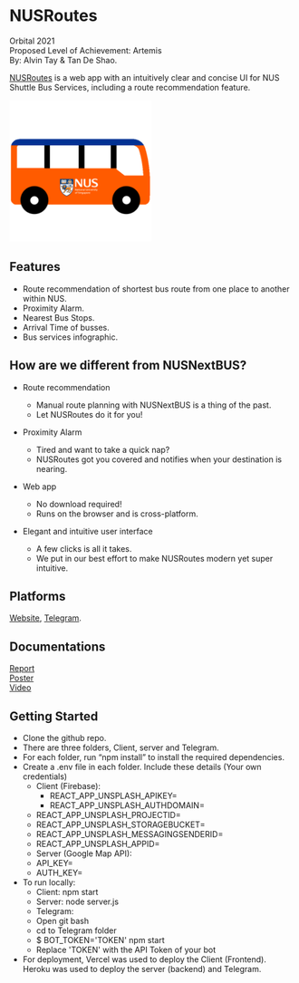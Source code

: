 # NUSRoutes

Orbital 2021  
Proposed Level of Achievement: Artemis  
By: Alvin Tay & Tan De Shao.

[NUSRoutes](https://nusroutes.vercel.app/) is a web app with an intuitively clear and concise UI for NUS Shuttle Bus Services, including a route recommendation feature.

<img src="https://github.com/atmh/NUSRoutes/blob/main/Website/Client/src/images/Bus.png" width="250">

## Features
 - Route recommendation of shortest bus route from one place to another within NUS.
 - Proximity Alarm.
 - Nearest Bus Stops.
 - Arrival Time of busses.
 - Bus services infographic.

## How are we different from NUSNextBUS?
* Route recommendation
  * Manual route planning with NUSNextBUS is a thing of the past.
  * Let NUSRoutes do it for you!

* Proximity Alarm
  * Tired and want to take a quick nap?
  * NUSRoutes got you covered and notifies when your destination is nearing.

* Web app
  * No download required!
  * Runs on the browser and is cross-platform.

* Elegant and intuitive user interface
  * A few clicks is all it takes.
  * We put in our best effort to make NUSRoutes modern yet super intuitive.

## Platforms
[Website](https://nusroutes.vercel.app/), [Telegram](t.me/NUSRoutesBot).

## Documentations
[Report](https://docs.google.com/document/d/1SXj5WiLJiQzO4HPfhKkvp-F8F_eFLhVs-c22GaXN5eo/edit?usp=sharing)  
[Poster](https://drive.google.com/file/d/1q7cKIbXN8d7XDeiox5G0c58zURM-MiOU/view?usp=sharing)  
[Video](https://drive.google.com/file/d/10ny5oZnlAhzsbMgueB8fedn1xBNOjorn/view?usp=sharing)  


## Getting Started 

* Clone the github repo.
* There are three folders, Client, server and Telegram.
* For each folder, run “npm install” to install the required dependencies.
* Create a .env file in each folder. Include these details (Your own credentials)
  * Client (Firebase): 
    * REACT_APP_UNSPLASH_APIKEY=
    * REACT_APP_UNSPLASH_AUTHDOMAIN=
   * REACT_APP_UNSPLASH_PROJECTID=
   * REACT_APP_UNSPLASH_STORAGEBUCKET=
   * REACT_APP_UNSPLASH_MESSAGINGSENDERID=
   * REACT_APP_UNSPLASH_APPID=
  * Server (Google Map API):
   * API_KEY=
   * AUTH_KEY=
* To run locally:
  * Client: npm start
  * Server: node server.js
  * Telegram: 
   * Open git bash
   * cd to Telegram folder 
   * $ BOT_TOKEN='TOKEN' npm start
    * Replace 'TOKEN' with the API Token of your bot
* For deployment, Vercel was used to deploy the Client (Frontend). Heroku was used to deploy the server (backend) and Telegram.

